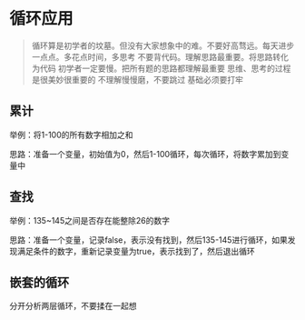# 循环应用

> 循环算是初学者的坟墓。但没有大家想象中的难。不要好高骛远。每天进步一点点。多花点时间，多思考
> 不要背代码。理解思路最重要。将思路转化为代码
> 初学者一定要慢。把所有题的思路都理解最重要
> 思维、思考的过程是很美妙很重要的
> 不理解慢慢磨，不要跳过
> 基础必须要打牢

## 累计

举例：将1-100的所有数字相加之和

思路：准备一个变量，初始值为0，然后1-100循环，每次循环，将数字累加到变量中

## 查找

举例：135~145之间是否存在能整除26的数字

思路：准备一个变量，记录false，表示没有找到，然后135-145进行循环，如果发现满足条件的数字，重新记录变量为true，表示找到了，然后退出循环

## 嵌套的循环

分开分析两层循环，不要揉在一起想